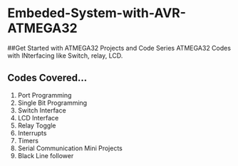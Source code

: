 # Embeded-System-with-AVR-ATMEGA32
##Get Started with ATMEGA32 Projects and Code Series
ATMEGA32 Codes with INterfacing like Switch, relay, LCD.
## Codes Covered...
  1. Port Programming
  2. Single Bit Programming
  3. Switch Interface
  4. LCD Interface
  5. Relay Toggle
  6. Interrupts
  7. Timers
  8. Serial Communication
Mini Projects
  1. Black Line follower
